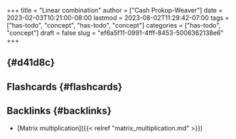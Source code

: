 +++
title = "Linear combination"
author = ["Cash Prokop-Weaver"]
date = 2023-02-03T10:21:00-08:00
lastmod = 2023-08-02T11:29:42-07:00
tags = ["has-todo", "concept", "has-todo", "concept"]
categories = ["has-todo", "concept"]
draft = false
slug = "ef6a5f11-0991-4fff-8453-5006362138e6"
+++

##  {#d41d8c}


## Flashcards {#flashcards}


## Backlinks {#backlinks}

-   [Matrix multiplication]({{< relref "matrix_multiplication.md" >}})
